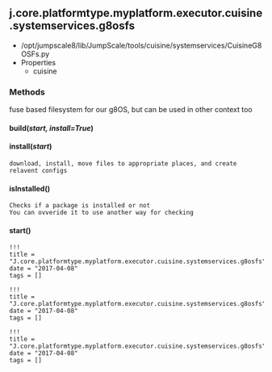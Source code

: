 <!-- toc -->
## j.core.platformtype.myplatform.executor.cuisine.systemservices.g8osfs

- /opt/jumpscale8/lib/JumpScale/tools/cuisine/systemservices/CuisineG8OSFs.py
- Properties
    - cuisine

### Methods

fuse based filesystem for our g8OS, but can be used in other context too

#### build(*start, install=True*) 

#### install(*start*) 

```
download, install, move files to appropriate places, and create relavent configs

```

#### isInstalled() 

```
Checks if a package is installed or not
You can ovveride it to use another way for checking

```

#### start() 


```
!!!
title = "J.core.platformtype.myplatform.executor.cuisine.systemservices.g8osfs"
date = "2017-04-08"
tags = []
```

```
!!!
title = "J.core.platformtype.myplatform.executor.cuisine.systemservices.g8osfs"
date = "2017-04-08"
tags = []
```

```
!!!
title = "J.core.platformtype.myplatform.executor.cuisine.systemservices.g8osfs"
date = "2017-04-08"
tags = []
```
